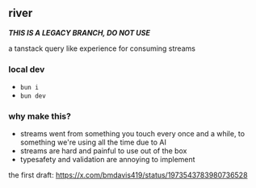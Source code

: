 ## river

**_THIS IS A LEGACY BRANCH, DO NOT USE_**

a tanstack query like experience for consuming streams

### local dev

- `bun i`
- `bun dev`

### why make this?

- streams went from something you touch every once and a while, to something we're using all the time due to AI
- streams are hard and painful to use out of the box
- typesafety and validation are annoying to implement

the first draft: https://x.com/bmdavis419/status/1973543783980736528
